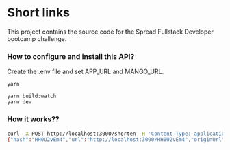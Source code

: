 # Short links

This project contains the source code for the Spread Fullstack Developer bootcamp challenge.

### How to configure and install this API?

Create the .env file and set APP_URL and MANGO_URL.

```
yarn

yarn build:watch
yarn dev
```

### How it works??

```bash
curl -X POST http://localhost:3000/shorten -H 'Content-Type: application/json' -d '{"originUrl": "https://github.com/"}'
{"hash":"HH0U2vEm4","url":"http://localhost:3000/HH0U2vEm4","originUrl":"https://github.com/"}
```

